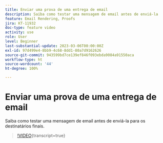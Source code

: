 ```yaml
---
title: Enviar uma prova de uma entrega de email
description: Saiba como testar uma mensagem de email antes de enviá-la para os destinatários finais.
feature: Email Rendering, Proofs
jira: KT-11932
doc-type: feature video
activity: use
role: User
level: Beginner
last-substantial-update: 2023-03-06T00:00:00Z
exl-id: 97d499e4-8bb9-4c68-8dd1-80a7d9162626
source-git-commit: 943599bd7ce139ef846f093ebda9084a91550aca
workflow-type: ht
source-wordcount: '44'
ht-degree: 100%

---
```


# Enviar uma prova de uma entrega de email

Saiba como testar uma mensagem de email antes de enviá-la para os destinatários finais.

>[!VIDEO](https://video.tv.adobe.com/v/3416038/?learn=on){transcript=true}
